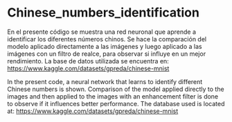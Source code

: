 # Chinese_numbers_identification

En el presente código se muestra una red neuronal que aprende a identificar los diferentes números chinos. Se hace la comparación del modelo aplicado directamente a las imágenes y luego aplicado a las imágenes con un filtro de realce, para observar si influye en un mejor rendimiento. La base de datos utilizada se encuentra en: https://www.kaggle.com/datasets/gpreda/chinese-mnist

In the present code, a neural network that learns to identify different Chinese numbers is shown. Comparison of the model applied directly to the images and then applied to the images with an enhancement filter is done to observe if it influences better performance. The database used is located at: https://www.kaggle.com/datasets/gpreda/chinese-mnist
